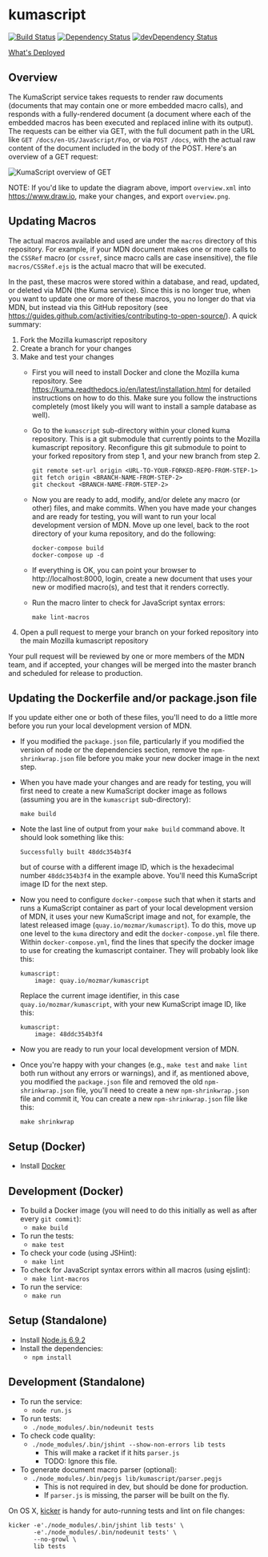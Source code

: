 # kumascript
[![Build Status](https://secure.travis-ci.org/mozilla/kumascript.svg)](https://travis-ci.org/mozilla/kumascript)
[![Dependency Status](https://david-dm.org/mozilla/kumascript.svg?theme=shields.io)](https://david-dm.org/mozilla/kumascript)
[![devDependency Status](https://david-dm.org/mozilla/kumascript/dev-status.svg?theme=shields.io)](https://david-dm.org/mozilla/kumascript#info=devDependencies)

[What's Deployed](https://whatsdeployed.io/s-FHK)

## Overview

The KumaScript service takes requests to render raw documents (documents that
may contain one or more embedded macro calls), and responds with a
fully-rendered document (a document where each of the embedded macros
has been executed and replaced inline with its output). The
requests can be either via GET, with the full document path in the URL like
`GET /docs/en-US/JavaScript/Foo`, or via `POST /docs`, with the actual raw
content of the document included in the body of the POST. Here's an overview
of a GET request:

![KumaScript overview of GET](overview.png)

NOTE: If you'd like to update the diagram above, import `overview.xml` into
https://www.draw.io, make your changes, and export `overview.png`.

## Updating Macros

The actual macros available and used are under the `macros` directory of this
repository. For example, if your MDN document makes one or more calls to the
`CSSRef` macro (or `cssref`, since macro calls are case insensitive), the file
`macros/CSSRef.ejs` is the actual macro that will be executed.

In the past, these macros were stored within a database, and read, updated, or
deleted via MDN (the Kuma service). Since this is no longer true, when you want
to update one or more of these macros, you no longer do that via MDN, but
instead via this GitHub repository (see
https://guides.github.com/activities/contributing-to-open-source/). A quick
summary:

1. Fork the Mozilla kumascript repository
2. Create a branch for your changes
3. Make and test your changes
    * First you will need to install Docker and clone the Mozilla kuma
      repository. See https://kuma.readthedocs.io/en/latest/installation.html
      for detailed instructions on how to do this. Make sure you follow the
      instructions completely (most likely you will want to install a sample
      database as well).
    * Go to the `kumascript` sub-directory within your cloned kuma repository.
      This is a git submodule that currently points to the Mozilla kumascript
      repository. Reconfigure this git submodule to point to your forked
      repository from step 1, and your new branch from step 2.

          git remote set-url origin <URL-TO-YOUR-FORKED-REPO-FROM-STEP-1>
          git fetch origin <BRANCH-NAME-FROM-STEP-2>
          git checkout <BRANCH-NAME-FROM-STEP-2>

    * Now you are ready to add, modify, and/or delete any macro (or other)
      files, and make commits. When you have made your changes and are ready
      for testing, you will want to run your local development version of MDN.
      Move up one level, back to the root directory of your kuma repository,
      and do the following:

          docker-compose build
          docker-compose up -d

    * If everything is OK, you can point your browser to http://localhost:8000,
      login, create a new document that uses your new or modified macro(s), and
      test that it renders correctly.

    * Run the macro linter to check for JavaScript syntax errors:

          make lint-macros

4. Open a pull request to merge your branch on your forked repository into
   the main Mozilla kumascript repository

Your pull request will be reviewed by one or more members of the MDN team, and
if accepted, your changes will be merged into the master branch and scheduled
for release to production.

## Updating the Dockerfile and/or package.json file

If you update either one or both of these files, you'll need to do a little
more before you run your local development version of MDN.

* If you modified the `package.json` file, particularly if you modified the
  version of node or the dependencies section, remove the `npm-shrinkwrap.json`
  file before you make your new docker image in the next step.
* When you have made your changes and are ready for testing, you will first
  need to create a new KumaScript docker image as follows (assuming you are
  in the `kumascript` sub-directory):

      make build

* Note the last line of output from your `make build` command above. It
  should look something like this:

      Successfully built 48ddc354b3f4

  but of course with a different image ID, which is the hexadecimal number
  `48ddc354b3f4` in the example above. You'll need this KumaScript image ID
  for the next step.
* Now you need to configure `docker-compose` such that when it starts and
  runs a KumaScript container as part of your local development version
  of MDN, it uses your new KumaScript image and not, for example, the latest
  released image (`quay.io/mozmar/kumascript`). To do this, move up one
  level to the `kuma` directory and edit the `docker-compose.yml` file
  there. Within `docker-compose.yml`, find the lines that specify the docker
  image to use for creating the kumascript container. They will probably look
  like this:

      kumascript:
          image: quay.io/mozmar/kumascript

  Replace the current image identifier, in this case
  `quay.io/mozmar/kumascript`, with your new KumaScript image ID, like this:

      kumascript:
          image: 48ddc354b3f4

* Now you are ready to run your local development version of MDN.
* Once you're happy with your changes (e.g., `make test` and `make lint` both
  run without any errors or warnings), and if, as mentioned above, you modified
  the `package.json` file and removed the old `npm-shrinkwrap.json` file,
  you'll need to create a new `npm-shrinkwrap.json` file and commit it,
  You can create a new `npm-shrinkwrap.json` file like this:

      make shrinkwrap

## Setup (Docker)

* Install [Docker](https://docs.docker.com/engine/installation/)

## Development (Docker)

* To build a Docker image (you will need to do this initially as well as after
  every `git commit`):
    * `make build`      
* To run the tests:
    * `make test`
* To check your code (using JSHint):
    * `make lint`
* To check for JavaScript syntax errors within all macros (using ejslint):
    * `make lint-macros`
* To run the service:
    * `make run`

## Setup (Standalone)

* Install [Node.js 6.9.2](https://nodejs.org/en/download/package-manager/)
* Install the dependencies:
    * `npm install`

## Development (Standalone)

* To run the service:
    * `node run.js`
* To run tests:
    * `./node_modules/.bin/nodeunit tests`
* To check code quality:
    * `./node_modules/.bin/jshint --show-non-errors lib tests`
        * This will make a racket if it hits `parser.js`
        * TODO: Ignore this file.
* To generate document macro parser (optional):
    * `./node_modules/.bin/pegjs lib/kumascript/parser.pegjs`
        * This is not required in dev, but should be done for production.
        * If `parser.js` is missing, the parser will be built on the fly.

On OS X, [kicker](https://github.com/alloy/kicker) is handy for auto-running
tests and lint on file changes:

    kicker -e'./node_modules/.bin/jshint lib tests' \
           -e'./node_modules/.bin/nodeunit tests' \
           --no-growl \
           lib tests
